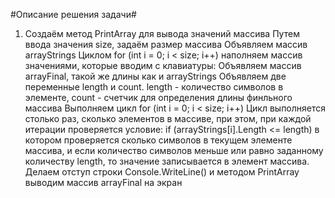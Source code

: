 #Описание решения задачи#

1. Создаём метод PrintArray для вывода значений массива Путем ввода значения size, задаём размер массива Объявляем массив arrayStrings Циклом for (int i = 0; i < size; i++) наполняем массив значениями, которые вводим с клавиатуры: Объявляем массив arrayFinal, такой же длины как и arrayStrings Объявляем две переменные length и count. length - количество символов в элементе, count - счетчик для определения длины финльного массива Выполняем цикл for (int i = 0; i < size; i++) Цикл выполняется столько раз, сколько элементов в массиве, при этом, при каждой итерации проверяется условие: if (arrayStrings[i].Length <= length) в котором проверяется сколько символов в текущем элементе массива, и если количество символов меньше или равно заданному количеству length, то значение записывается в элемент массива. Делаем отступ строки Console.WriteLine() и методом PrintArray выводим массив arrayFinal на экран
